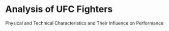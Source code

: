 
# Analysis of UFC Fighters

Physical and Technical Characteristics and Their Influence on Performance

